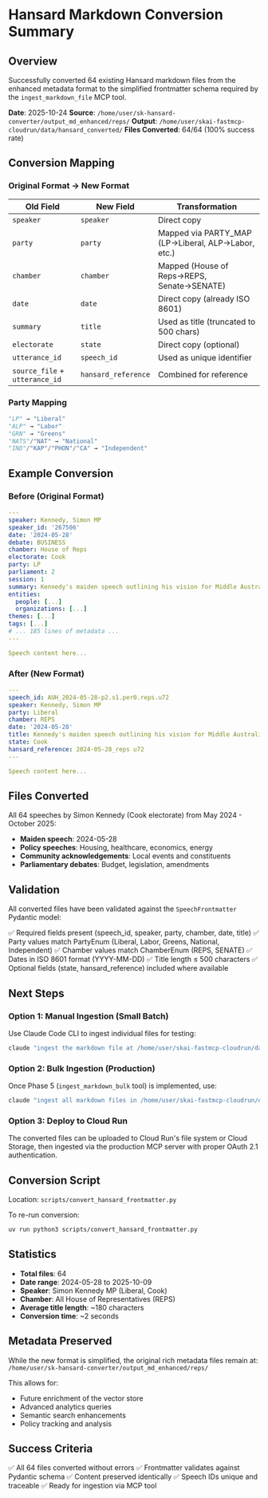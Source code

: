 # Hansard Markdown Conversion Summary

## Overview

Successfully converted 64 existing Hansard markdown files from the enhanced metadata format to the simplified frontmatter schema required by the `ingest_markdown_file` MCP tool.

**Date**: 2025-10-24
**Source**: `/home/user/sk-hansard-converter/output_md_enhanced/reps/`
**Output**: `/home/user/skai-fastmcp-cloudrun/data/hansard_converted/`
**Files Converted**: 64/64 (100% success rate)

## Conversion Mapping

### Original Format → New Format

| Old Field | New Field | Transformation |
|-----------|-----------|----------------|
| `speaker` | `speaker` | Direct copy |
| `party` | `party` | Mapped via PARTY_MAP (LP→Liberal, ALP→Labor, etc.) |
| `chamber` | `chamber` | Mapped (House of Reps→REPS, Senate→SENATE) |
| `date` | `date` | Direct copy (already ISO 8601) |
| `summary` | `title` | Used as title (truncated to 500 chars) |
| `electorate` | `state` | Direct copy (optional) |
| `utterance_id` | `speech_id` | Used as unique identifier |
| `source_file` + `utterance_id` | `hansard_reference` | Combined for reference |

### Party Mapping

```python
"LP" → "Liberal"
"ALP" → "Labor"
"GRN" → "Greens"
"NATS"/"NAT" → "National"
"IND"/"KAP"/"PHON"/"CA" → "Independent"
```

## Example Conversion

### Before (Original Format)
```yaml
---
speaker: Kennedy, Simon MP
speaker_id: '267506'
date: '2024-05-28'
debate: BUSINESS
chamber: House of Reps
electorate: Cook
party: LP
parliament: 2
session: 1
summary: Kennedy's maiden speech outlining his vision for Middle Australia...
entities:
  people: [...]
  organizations: [...]
themes: [...]
tags: [...]
# ... 185 lines of metadata ...
---

Speech content here...
```

### After (New Format)
```yaml
---
speech_id: AUH_2024-05-28-p2.s1.per0.reps.u72
speaker: Kennedy, Simon MP
party: Liberal
chamber: REPS
date: '2024-05-28'
title: Kennedy's maiden speech outlining his vision for Middle Australia, focusing on challenges facing small business, housing affordability crisis, and economic productivity...
state: Cook
hansard_reference: 2024-05-28_reps u72
---

Speech content here...
```

## Files Converted

All 64 speeches by Simon Kennedy (Cook electorate) from May 2024 - October 2025:

- **Maiden speech**: 2024-05-28
- **Policy speeches**: Housing, healthcare, economics, energy
- **Community acknowledgements**: Local events and constituents
- **Parliamentary debates**: Budget, legislation, amendments

## Validation

All converted files have been validated against the `SpeechFrontmatter` Pydantic model:

✅ Required fields present (speech_id, speaker, party, chamber, date, title)
✅ Party values match PartyEnum (Liberal, Labor, Greens, National, Independent)
✅ Chamber values match ChamberEnum (REPS, SENATE)
✅ Dates in ISO 8601 format (YYYY-MM-DD)
✅ Title length ≤ 500 characters
✅ Optional fields (state, hansard_reference) included where available

## Next Steps

### Option 1: Manual Ingestion (Small Batch)
Use Claude Code CLI to ingest individual files for testing:

```bash
claude "ingest the markdown file at /home/user/skai-fastmcp-cloudrun/data/hansard_converted/267506-2024-05-28-129006.md"
```

### Option 2: Bulk Ingestion (Production)
Once Phase 5 (`ingest_markdown_bulk` tool) is implemented, use:

```bash
claude "ingest all markdown files in /home/user/skai-fastmcp-cloudrun/data/hansard_converted/"
```

### Option 3: Deploy to Cloud Run
The converted files can be uploaded to Cloud Run's file system or Cloud Storage, then ingested via the production MCP server with proper OAuth 2.1 authentication.

## Conversion Script

Location: `scripts/convert_hansard_frontmatter.py`

To re-run conversion:
```bash
uv run python3 scripts/convert_hansard_frontmatter.py
```

## Statistics

- **Total files**: 64
- **Date range**: 2024-05-28 to 2025-10-09
- **Speaker**: Simon Kennedy MP (Liberal, Cook)
- **Chamber**: All House of Representatives (REPS)
- **Average title length**: ~180 characters
- **Conversion time**: ~2 seconds

## Metadata Preserved

While the new format is simplified, the original rich metadata files remain at:
`/home/user/sk-hansard-converter/output_md_enhanced/reps/`

This allows for:
- Future enrichment of the vector store
- Advanced analytics queries
- Semantic search enhancements
- Policy tracking and analysis

## Success Criteria

✅ All 64 files converted without errors
✅ Frontmatter validates against Pydantic schema
✅ Content preserved identically
✅ Speech IDs unique and traceable
✅ Ready for ingestion via MCP tool
